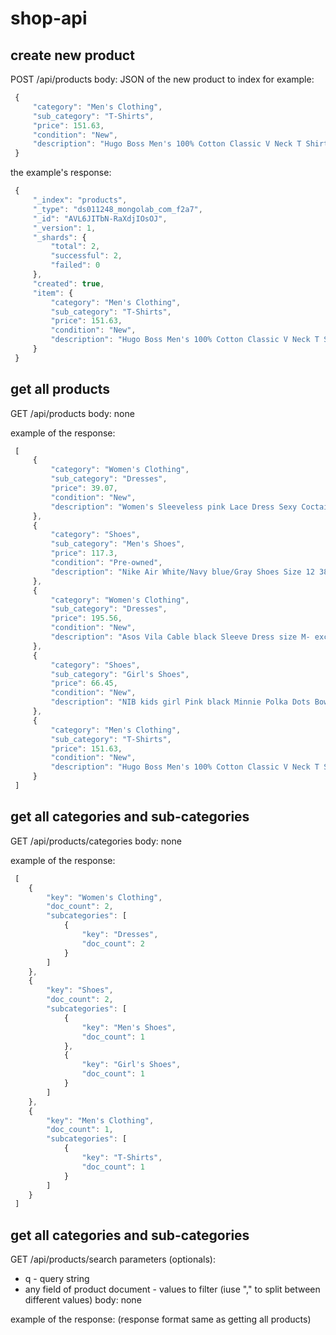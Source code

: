 # shop-api

## create new product
POST /api/products
body: JSON of the new product to index
for example:
```javascript
 {
     "category": "Men's Clothing",
     "sub_category": "T-Shirts",
     "price": 151.63,
     "condition": "New",
     "description": "Hugo Boss Men's 100% Cotton Classic V Neck T Shirt 3 Per Pack SIZES S,M,L,XL,XXL"
 }
```
the example's response:
```javascript
 {
     "_index": "products",   
     "_type": "ds011248_mongolab_com_f2a7",
     "_id": "AVL6JITbN-RaXdjIOsOJ",
     "_version": 1,
     "_shards": {
         "total": 2,
         "successful": 2,
         "failed": 0
     },
     "created": true,
     "item": {
         "category": "Men's Clothing",
         "sub_category": "T-Shirts",
         "price": 151.63,
         "condition": "New",
         "description": "Hugo Boss Men's 100% Cotton Classic V Neck T Shirt 3 Per Pack SIZES S,M,L,XL,XXL"
     }
 }
```

## get all products
GET /api/products
body: none

example of the response:
```javascript
 [
     {
         "category": "Women's Clothing",
         "sub_category": "Dresses",
         "price": 39.07,
         "condition": "New",
         "description": "Women's Sleeveless pink Lace Dress Sexy Coctail Party Classic Size - M"
     },
     {
         "category": "Shoes",
         "sub_category": "Men's Shoes",
         "price": 117.3,
         "condition": "Pre-owned",
         "description": "Nike Air White/Navy blue/Gray Shoes Size 12 386114-141"
     },
     {
         "category": "Women's Clothing",
         "sub_category": "Dresses",
         "price": 195.56,
         "condition": "New",
         "description": "Asos Vila Cable black Sleeve Dress size M- exclusive!!"
     },
     {
         "category": "Shoes",
         "sub_category": "Girl's Shoes",
         "price": 66.45,
         "condition": "New",
         "description": "NIB kids girl Pink black Minnie Polka Dots Bow Party dress elegant velcro shoes"
     },
     {
         "category": "Men's Clothing",
         "sub_category": "T-Shirts",
         "price": 151.63,
         "condition": "New",
         "description": "Hugo Boss Men's 100% Cotton Classic V Neck T Shirt 3 Per Pack SIZES S,M,L,XL,XXL"
     }
 ]
```

## get all categories and sub-categories
GET /api/products/categories
body: none

example of the response:
```javascript
 [
 	{
 		"key": "Women's Clothing",
 		"doc_count": 2,
 		"subcategories": [
 			{
 				"key": "Dresses",
 				"doc_count": 2
 			}
 		]
 	}, 
 	{
 		"key": "Shoes",
 		"doc_count": 2,
 		"subcategories": [
 			{
 				"key": "Men's Shoes",
 				"doc_count": 1
 			},
 			{
 				"key": "Girl's Shoes",
 				"doc_count": 1
 			}
 		]
 	}, 
 	{
 		"key": "Men's Clothing",
 		"doc_count": 1,
 		"subcategories": [
 			{
 				"key": "T-Shirts",
 				"doc_count": 1
 			}
 		]
 	}
 ]
```

## get all categories and sub-categories
GET /api/products/search
parameters (optionals):
* q - query string
* any field of product document - values to filter (iuse "," to split between different values)
body: none

example of the response: (response format same as getting all products)